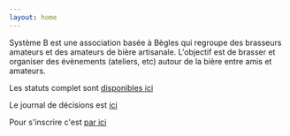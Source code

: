 ```yaml
---
layout: home
---
```


Système B est une association basée à Bègles qui regroupe des brasseurs amateurs et des amateurs de bière artisanale.
L'objectif est de brasser et organiser des évènements (ateliers, etc) autour de la bière entre amis et amateurs.

Les statuts complet sont [disponibles ici](./statuts.md)

Le journal de décisions est [ici](./decisions.md)

Pour s'inscrire c'est [par ici](https://framaforms.org/adhesion-a-lassociation-1683795898)
